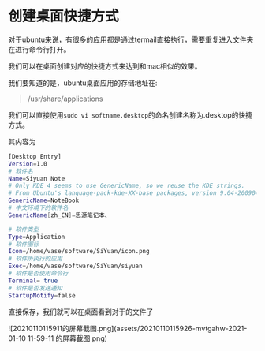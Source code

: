 # 创建桌面快捷方式

对于ubuntu来说，有很多的应用都是通过termail直接执行，需要重复进入文件夹在进行命令行打开。

我们可以在桌面创建对应的快捷方式来达到和mac相似的效果。

我们要知道的是，ubuntu桌面应用的存储地址在:

> /usr/share/applications

我们可以直接使用`sudo vi softname.desktop`的命名创建名称为.desktop的快捷方式。

其内容为

```bash
[Desktop Entry]
Version=1.0
# 软件名
Name=Siyuan Note
# Only KDE 4 seems to use GenericName, so we reuse the KDE strings.
# From Ubuntu's language-pack-kde-XX-base packages, version 9.04-20090413.
GenericName=NoteBook
# 中文环境下的软件名
GenericName[zh_CN]=思源笔记本、

# 软件类型
Type=Application
# 软件图标
Icon=/home/vase/software/SiYuan/icon.png
# 软件所执行的应用
Exec=/home/vase/software/SiYuan/siyuan
# 软件是否使用命令行
Terminal= true
# 软件是否发送通知
StartupNotify=false
```

直接保存，我们就可以在桌面看到对于的文件了

![20210110115911的屏幕截图.png](assets/20210110115926-mvtgahw-2021-01-10 11-59-11 的屏幕截图.png)
